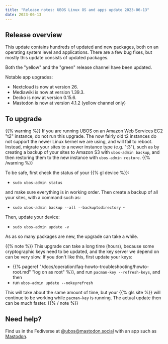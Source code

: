 ```yaml
---
title: "Release notes: UBOS Linux OS and apps update 2023-06-13"
date: 2023-06-13
---
```


## Release overview

This update contains hundreds of updated and new packages, both on an operating system
level and applications. There are a few bug fixes, but mostly this update consists of
updated packages.

Both the "yellow" and the "green" release channel have been updated.

Notable app upgrades:

* Nextcloud is now at version 26.
* Mediawiki is now at version 1.39.3.
* Decko is now at version 0.15.6.
* Mastodon is now at version 4.1.2 (yellow channel only)

## To upgrade

{{% warning %}}
If you are running UBOS on an Amazon Web Services EC2 "t2" instance, do not run this upgrade.
The now fairly old t2 instances do not support the newer Linux kernel we are using, and will
fail to reboot. Instead, migrate your sites to a newer instance type (e.g. "t3"), such as
by creating a backup of your sites to Amazon S3 with `ubos-admin backup`, and then restoring
them to the new instance with `ubos-admin restore`.
{{% /warning %}}

To be safe, first check the status of your {{% gl device %}}:

* ``sudo ubos-admin status``

and make sure everything is in working order. Then create a backup of all
your sites, with a command such as:

* ``sudo ubos-admin backup --all --backuptodirectory ~``

Then, update your device:

* ``sudo ubos-admin update -v``

As as so many packages are new, the upgrade can take a while.

{{% note %}}
This upgrade can take a long time (hours), because some cryptographic keys
need to be updated, and the key server we depend on can be very slow. If
you don't like this, first update your keys:

* {{% pageref "/docs/operation/faq-howto-troubleshooting/howto-root.md" "log on as root" %}},
  and run ``pacman-key --refresh-keys``, and then
* run ``ubos-admin update --nokeyrefresh``

This will take about the same amount of time, but your {{% gls site %}}
will continue to be working while ``pacman-key`` is running. The actual
update then can be much faster.
{{% / note %}}

## Need help?

Find us in the Fediverse at [@ubos@mastodon.social](https://mastodon.social/@ubos)
with an app such as [Mastodon](https://joinmastodon.org/).
